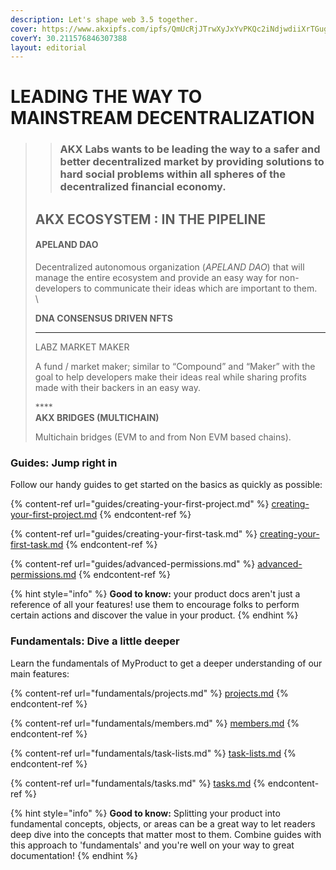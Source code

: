 ```yaml
---
description: Let's shape web 3.5 together.
cover: https://www.akxipfs.com/ipfs/QmUcRjJTrwXyJxYvPKQc2iNdjwdiiXrTGugudUBhw69FQx
coverY: 30.211576846307388
layout: editorial
---
```


# LEADING THE WAY TO MAINSTREAM DECENTRALIZATION

>
>
> > ### AKX Labs wants to be leading the way to a safer and better decentralized market by providing solutions to hard social problems within all spheres of the decentralized financial economy.
>
>
>
> ## AKX ECOSYSTEM : IN THE PIPELINE
>
> #### **APELAND DAO**
>
> Decentralized autonomous organization (_APELAND DAO_) that will manage the entire ecosystem and provide an easy way for non-developers to communicate their ideas which are important to them.\
> \
>
>
> **DNA CONSENSUS DRIVEN NFTS**
>
> ****
>
> LABZ MARKET MAKER
>
> A fund / market maker; similar to “Compound” and “Maker” with the goal to help developers make their ideas real while sharing profits made with their backers in an easy way.
>
> ****\
> **AKX BRIDGES (MULTICHAIN)**
>
> Multichain bridges (EVM to and from Non EVM based chains).



### Guides: Jump right in

Follow our handy guides to get started on the basics as quickly as possible:

{% content-ref url="guides/creating-your-first-project.md" %}
[creating-your-first-project.md](guides/creating-your-first-project.md)
{% endcontent-ref %}

{% content-ref url="guides/creating-your-first-task.md" %}
[creating-your-first-task.md](guides/creating-your-first-task.md)
{% endcontent-ref %}

{% content-ref url="guides/advanced-permissions.md" %}
[advanced-permissions.md](guides/advanced-permissions.md)
{% endcontent-ref %}

{% hint style="info" %}
**Good to know:** your product docs aren't just a reference of all your features! use them to encourage folks to perform certain actions and discover the value in your product.
{% endhint %}

### Fundamentals: Dive a little deeper

Learn the fundamentals of MyProduct to get a deeper understanding of our main features:

{% content-ref url="fundamentals/projects.md" %}
[projects.md](fundamentals/projects.md)
{% endcontent-ref %}

{% content-ref url="fundamentals/members.md" %}
[members.md](fundamentals/members.md)
{% endcontent-ref %}

{% content-ref url="fundamentals/task-lists.md" %}
[task-lists.md](fundamentals/task-lists.md)
{% endcontent-ref %}

{% content-ref url="fundamentals/tasks.md" %}
[tasks.md](fundamentals/tasks.md)
{% endcontent-ref %}

{% hint style="info" %}
**Good to know:** Splitting your product into fundamental concepts, objects, or areas can be a great way to let readers deep dive into the concepts that matter most to them. Combine guides with this approach to 'fundamentals' and you're well on your way to great documentation!
{% endhint %}
